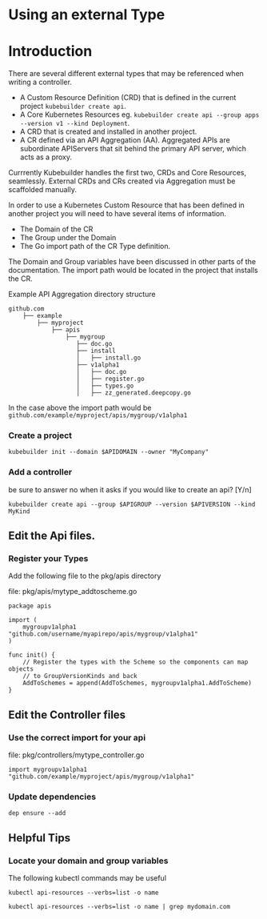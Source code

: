 # Using an external Type


# Introduction

There are several different external types that may be referenced when writing a controller.
* A Custom Resource Definition (CRD) that is defined in the current project `kubebuilder create api`.
* A Core Kubernetes Resources eg. `kubebuilder create api --group apps --version v1 --kind Deployment`.
* A CRD that is created and installed in another project.
* A CR defined via an API Aggregation (AA). Aggregated APIs are subordinate APIServers that sit behind the primary API server, which acts as a proxy.

Currrently Kubebuilder handles the first two, CRDs and Core Resources, seamlessly.  External CRDs and CRs created via Aggregation must be scaffolded manually.

In order to use a Kubernetes Custom Resource that has been defined in another project
you will need to have several items of information.
* The Domain of the CR
* The Group under the Domain 
* The Go import path of the CR Type definition.

The Domain and Group variables have been discussed in other parts of the documentation.  The import path would be located in the project that installs the CR.

Example API Aggregation directory structure
```
github.com
    ├── example
        ├── myproject
            ├── apis
                ├── mygroup
                   ├── doc.go
                   ├── install
                   │   ├── install.go
                   ├── v1alpha1
                   │   ├── doc.go
                   │   ├── register.go
                   │   ├── types.go
                   │   ├── zz_generated.deepcopy.go
```

In the case above the import path would be `github.com/example/myproject/apis/mygroup/v1alpha1`

### Create a project

```
kubebuilder init --domain $APIDOMAIN --owner "MyCompany"
```

### Add a controller

be sure to answer no when it asks if you would like to create an api? [Y/n]
```
kubebuilder create api --group $APIGROUP --version $APIVERSION --kind MyKind

```

## Edit the Api files.

### Register your Types

Add the following file to the pkg/apis directory

file: pkg/apis/mytype_addtoscheme.go
```
package apis

import (
	mygroupv1alpha1 "github.com/username/myapirepo/apis/mygroup/v1alpha1"
)

func init() {
	// Register the types with the Scheme so the components can map objects 
	// to GroupVersionKinds and back
	AddToSchemes = append(AddToSchemes, mygroupv1alpha1.AddToScheme)
}

```

## Edit the Controller files

### Use the correct import for your api

file: pkg/controllers/mytype_controller.go
```
import mygroupv1alpha1 "github.com/example/myproject/apis/mygroup/v1alpha1"

```

### Update dependencies

```
dep ensure --add
```

## Helpful Tips

### Locate your domain and group variables

The following kubectl commands may be useful

```
kubectl api-resources --verbs=list -o name

kubectl api-resources --verbs=list -o name | grep mydomain.com
```

